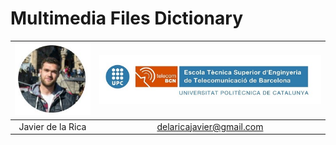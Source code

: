 # Multimedia Files Dictionary


| ![Javier de la Rica](/images/Javier.JPG) | ![Logo](/images/upc_etsetb.jpg) |
| :---: | :---: |
| Javier de la Rica | delaricajavier@gmail.com |
